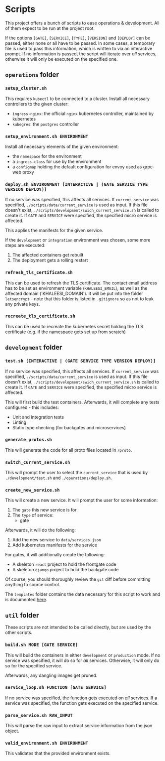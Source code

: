 # Scripts

This project offers a bunch of scripts to ease operations & development.
All of them expect to be run at the project root.

If the options `[GATE]`, `[SERVICE]`, `[TYPE]`, `[VERSION]` and `[DEPLOY]` can be passed, either none or all have to be passed.
In some cases, a temporary file is used to pass this information, which is written to via an interactive prompt.
If no information is passed, the script will iterate over *all* services, otherwise it will only be executed on the specified one.

## `operations` folder

### `setup_cluster.sh`

This requires `kubectl` to be connected to a cluster.
Install all necessary controllers to the given cluster:

* `ingress-nginx`: the official `nginx` kubernetes controller, maintained by kubernetes
* `kubegres`: the `postgres` controller

### `setup_environment.sh ENVIRONMENT`

Install all necessary elements of the given environment:

* the `namespace` for the environment
* a `ingress-class` for use by the environment
* a `configmap` holding the default configuration for envoy used as grpc-web proxy

### `deploy.sh ENVIRONMENT [INTERACTIVE | (GATE SERVICE TYPE VERSION DEPLOY)]`

If no service was specified, this affects all services.
If `current_service` was specified, `./scripts/data/current_service` is used as input.
If this file doesn't exist, `./scripts/development/swich_current_service.sh` is called to create it.
If `GATE` and `SERVICE` were specified, the specified micro service is affected.

This applies the manifests for the given service.

If the `development` or `integration` environment was chosen, some more steps are executed:

1. The affected containers get rebuilt
1. The deployment gets a rolling restart

### `refresh_tls_certificate.sh`

This can be used to refresh the TLS certificate.
The contact email address has to be set as environment variable (`KHALEESI_EMAIL`), as well as the affected domain ('KHALEESI_DOMAIN').
It will be put into the folder `letsencrypt` - note that this folder is listed in `.gitignore` so as not to leak any private keys.

### `recreate_tls_certificate.sh`

This can be used to recreate the kubernetes secret holding the TLS certificate (e.g. if the namespace gets set up from scratch)

## `development` folder

### `test.sh [INTERACTIVE | (GATE SERVICE TYPE VERSION DEPLOY)]`

If no service was specified, this affects all services.
If `current_service` was specified, `./scripts/data/current_service` is used as input.
If this file doesn't exist, `./scripts/development/swich_current_service.sh` is called to create it.
If `GATE` and `SERVICE` were specified, the specified micro service is affected.

This will first build the test containers.
Afterwards, it will complete any tests configured - this includes:

* Unit and integration tests
* Linting
* Static type checking (for backgates and microservices)

### `generate_protos.sh`

This will generate the code for all proto files located in `/proto`.

### `switch_current_service.sh`

This will prompt the user to select the `current_service` that is used by `./development/test.sh` and `./operations/deploy.sh`.

### `create_new_service.sh`

This will create a new service.
It will prompt the user for some information:

1. The `gate` this new service is for
1. The `type` of service:
   * gate

Afterwards, it will do the following:

1. Add the new service to `data/services.json`
1. Add kubernetes manifests for the service

For gates, it will additionally create the following:

* A skeleton `react` project to hold the frontgate code
* A skeleton `django` project to hold the backgate code

Of course, you should thoroughly review the `git` diff before committing anything to source control.

The `templates` folder contains the data necessary for this script to work and is documented [here](/documentation/templates.md).

## `util` folder

These scripts are not intended to be called directly, but are used by the other scripts.

### `build.sh MODE [GATE SERVICE]`

This will build the containers in either `development` or `production` mode.
If no service was specified, it will do so for *all* services.
Otherwise, it will only do so for the specified service.

Afterwards, any dangling images get pruned.

### `service_loop.sh FUNCTION [GATE SERVICE]`

If no service was specified, the function gets executed on *all* services.
If a service was specified, the function gets executed on the specified service.

### `parse_service.sh RAW_INPUT`

This will parse the raw input to extract service information from the json object.

### `valid_environment.sh ENVIRONMENT`

This validates that the provided environment exists.

